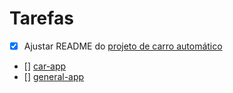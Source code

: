 # Tarefas

- [x] Ajustar README do [projeto de carro automático](../Assignments/automatic-car/README.md)
- [] [car-app](../Assignments/car-app/README.md)
- [] [general-app](../Assignments/general-app/README.md)
